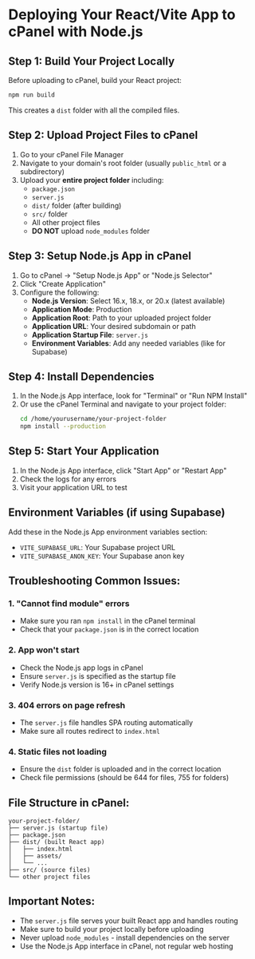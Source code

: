 
# Deploying Your React/Vite App to cPanel with Node.js

## Step 1: Build Your Project Locally
Before uploading to cPanel, build your React project:

```bash
npm run build
```

This creates a `dist` folder with all the compiled files.

## Step 2: Upload Project Files to cPanel
1. Go to your cPanel File Manager
2. Navigate to your domain's root folder (usually `public_html` or a subdirectory)
3. Upload your **entire project folder** including:
   - `package.json`
   - `server.js`
   - `dist/` folder (after building)
   - `src/` folder
   - All other project files
   - **DO NOT** upload `node_modules` folder

## Step 3: Setup Node.js App in cPanel
1. Go to cPanel → "Setup Node.js App" or "Node.js Selector"
2. Click "Create Application"
3. Configure the following:
   - **Node.js Version**: Select 16.x, 18.x, or 20.x (latest available)
   - **Application Mode**: Production
   - **Application Root**: Path to your uploaded project folder
   - **Application URL**: Your desired subdomain or path
   - **Application Startup File**: `server.js`
   - **Environment Variables**: Add any needed variables (like for Supabase)

## Step 4: Install Dependencies
1. In the Node.js App interface, look for "Terminal" or "Run NPM Install"
2. Or use the cPanel Terminal and navigate to your project folder:
   ```bash
   cd /home/yourusername/your-project-folder
   npm install --production
   ```

## Step 5: Start Your Application
1. In the Node.js App interface, click "Start App" or "Restart App"
2. Check the logs for any errors
3. Visit your application URL to test

## Environment Variables (if using Supabase)
Add these in the Node.js App environment variables section:
- `VITE_SUPABASE_URL`: Your Supabase project URL
- `VITE_SUPABASE_ANON_KEY`: Your Supabase anon key

## Troubleshooting Common Issues:

### 1. "Cannot find module" errors
- Make sure you ran `npm install` in the cPanel terminal
- Check that your `package.json` is in the correct location

### 2. App won't start
- Check the Node.js app logs in cPanel
- Ensure `server.js` is specified as the startup file
- Verify Node.js version is 16+ in cPanel settings

### 3. 404 errors on page refresh
- The `server.js` file handles SPA routing automatically
- Make sure all routes redirect to `index.html`

### 4. Static files not loading
- Ensure the `dist` folder is uploaded and in the correct location
- Check file permissions (should be 644 for files, 755 for folders)

## File Structure in cPanel:
```
your-project-folder/
├── server.js (startup file)
├── package.json
├── dist/ (built React app)
│   ├── index.html
│   ├── assets/
│   └── ...
├── src/ (source files)
└── other project files
```

## Important Notes:
- The `server.js` file serves your built React app and handles routing
- Make sure to build your project locally before uploading
- Never upload `node_modules` - install dependencies on the server
- Use the Node.js App interface in cPanel, not regular web hosting
